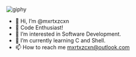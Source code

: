 ![giphy](https://github.com/mxrtxzcxn/mxrtxzcxn/assets/130929421/3aaf7c8d-1a66-4d7e-b94f-7b6732dd5266)
- 👋 Hi, I’m @mxrtxzcxn
- 🚀 Code Enthusiast!
- 👀 I’m interested in Software Development.
- 🌱 I’m currently learning C and Shell.
- 📫 How to reach me mxrtxzcxn@outlook.com

<!---
mxrtxzcxn/mxrtxzcxn is a ✨ special ✨ repository because its `README.md` (this file) appears on your GitHub profile.
You can click the Preview link to take a look at your changes.
--->
